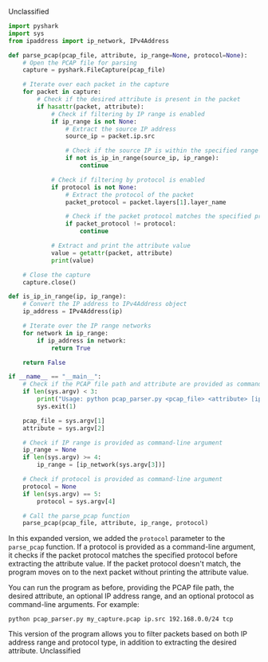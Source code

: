 Unclassified
```python
import pyshark
import sys
from ipaddress import ip_network, IPv4Address

def parse_pcap(pcap_file, attribute, ip_range=None, protocol=None):
    # Open the PCAP file for parsing
    capture = pyshark.FileCapture(pcap_file)

    # Iterate over each packet in the capture
    for packet in capture:
        # Check if the desired attribute is present in the packet
        if hasattr(packet, attribute):
            # Check if filtering by IP range is enabled
            if ip_range is not None:
                # Extract the source IP address
                source_ip = packet.ip.src

                # Check if the source IP is within the specified range
                if not is_ip_in_range(source_ip, ip_range):
                    continue

            # Check if filtering by protocol is enabled
            if protocol is not None:
                # Extract the protocol of the packet
                packet_protocol = packet.layers[1].layer_name

                # Check if the packet protocol matches the specified protocol
                if packet_protocol != protocol:
                    continue

            # Extract and print the attribute value
            value = getattr(packet, attribute)
            print(value)

    # Close the capture
    capture.close()

def is_ip_in_range(ip, ip_range):
    # Convert the IP address to IPv4Address object
    ip_address = IPv4Address(ip)

    # Iterate over the IP range networks
    for network in ip_range:
        if ip_address in network:
            return True

    return False

if __name__ == "__main__":
    # Check if the PCAP file path and attribute are provided as command-line arguments
    if len(sys.argv) < 3:
        print("Usage: python pcap_parser.py <pcap_file> <attribute> [ip_range] [protocol]")
        sys.exit(1)

    pcap_file = sys.argv[1]
    attribute = sys.argv[2]

    # Check if IP range is provided as command-line argument
    ip_range = None
    if len(sys.argv) >= 4:
        ip_range = [ip_network(sys.argv[3])]

    # Check if protocol is provided as command-line argument
    protocol = None
    if len(sys.argv) == 5:
        protocol = sys.argv[4]

    # Call the parse_pcap function
    parse_pcap(pcap_file, attribute, ip_range, protocol)
```

In this expanded version, we added the `protocol` parameter to the `parse_pcap` function. If a protocol is provided as a command-line argument, it checks if the packet protocol matches the specified protocol before extracting the attribute value. If the packet protocol doesn't match, the program moves on to the next packet without printing the attribute value.

You can run the program as before, providing the PCAP file path, the desired attribute, an optional IP address range, and an optional protocol as command-line arguments. For example:

```
python pcap_parser.py my_capture.pcap ip.src 192.168.0.0/24 tcp
```

This version of the program allows you to filter packets based on both IP address range and protocol type, in addition to extracting the desired attribute.
Unclassified